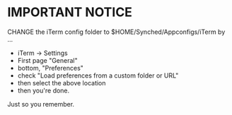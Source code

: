 # IMPORTANT NOTICE

CHANGE the iTerm config folder to $HOME/Synched/Appconfigs/iTerm by ...

* iTerm -> Settings
* First page "General"
* bottom, "Preferences"
* check "Load preferences from a custom folder or URL"
* then select the above location
* then you're done.

Just so you remember.

